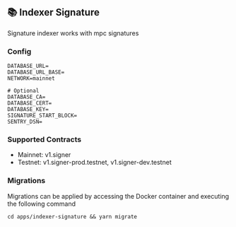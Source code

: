 ## 📚 Indexer Signature

Signature indexer works with mpc signatures

### Config

```
DATABASE_URL=
DATABASE_URL_BASE=
NETWORK=mainnet

# Optional
DATABASE_CA=
DATABASE_CERT=
DATABASE_KEY=
SIGNATURE_START_BLOCK=
SENTRY_DSN=
```

### Supported Contracts

- Mainnet: v1.signer
- Testnet: v1.signer-prod.testnet, v1.signer-dev.testnet

### Migrations

Migrations can be applied by accessing the Docker container and executing the following command

```
cd apps/indexer-signature && yarn migrate
```
